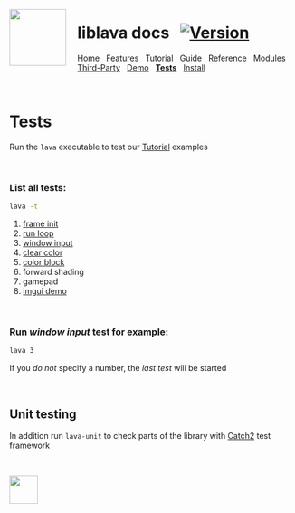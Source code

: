 <a href="https://git.io/liblava"><img align="left" src="https://github.com/liblava.png" width="100" style="margin:0px 20px 0px 0px"></a>

# liblava docs &nbsp; [![Version](https://img.shields.io/badge/Version-0.6.3-blue)](https://git.io/liblava)

[Home](README.md) &nbsp; [Features](Features.md) &nbsp; [Tutorial](Tutorial.md) &nbsp; [Guide](Guide.md) &nbsp; [Reference](Reference.md) &nbsp; [Modules](Modules.md) &nbsp; [Third-Party](Third-Party.md) &nbsp; [Demo](Demo.md) &nbsp; **[Tests](Tests.md)** &nbsp; [Install](Install.md)

<br />

# Tests

Run the `lava` executable to test our [Tutorial](../tests/tests.cpp) examples

<br />

### List all tests:

```bash
lava -t
```

1. [frame init](Tutorial.md/#1-frame-init)
2. [run loop](Tutorial.md/#2-run-loop)
3. [window input](Tutorial.md/#3-window-input)
4. [clear color](Tutorial.md/#4-clear-color)
5. [color block](Tutorial.md/#5-color-block)
6. forward shading
7. gamepad
8. [imgui demo](Tutorial.md/#8-imgui-demo)

<br />

### Run *window input* test for example:

```bash
lava 3
```

If you *do not* specify a number, the *last test* will be started

<br />

## Unit testing

In addition run `lava-unit` to check parts of the library with [Catch2](https://github.com/catchorg/Catch2) test framework

<br />

<a href="https://git.io/liblava"><img src="https://github.com/liblava.png" width="50"></a>
